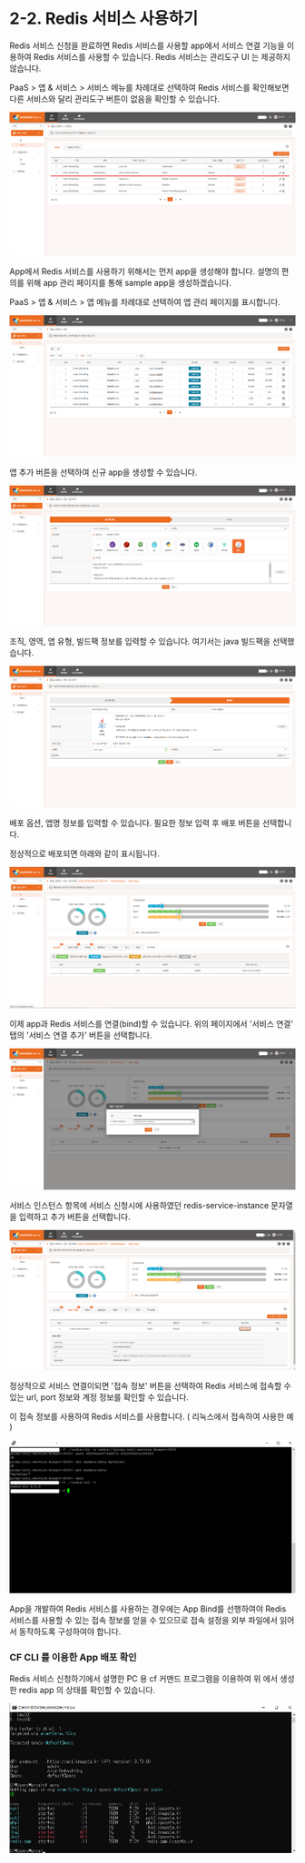 # 2-2. Redis 서비스 사용하기

Redis 서비스 신청을 완료하면 Redis 서비스를 사용할 app에서 서비스 연결 기능을 이용하여 Redis 서비스를 사용할 수 있습니다. Redis 서비스는 관리도구 UI 는 제공하지 않습니다.

PaaS &gt; 앱 & 서비스 &gt; 서비스 메뉴를 차례대로 선택하여 Redis 서비스를 확인해보면 다른 서비스와 달리 관리도구 버튼이 없음을 확인할 수 있습니다.

![](../../.gitbook/assets/redis-04.png)

App에서 Redis 서비스를 사용하기 위해서는 먼저 app을 생성해야 합니다. 설명의 편의를 위해 app 관리 페이지를 통해 sample app을 생성하겠습니다.

PaaS &gt; 앱 & 서비스 &gt;  앱 메뉴를 차례대로 선택하여 앱 관리 페이지를 표시합니다.

![](../../.gitbook/assets/redis-06.png)

앱 추가 버튼을 선택하여 신규 app을 생성할 수 있습니다. 

![](../../.gitbook/assets/redis-07.png)

조직, 영역, 앱 유형, 빌드팩 정보를 입력할 수 있습니다. 여기서는 java 빌드팩을 선택했습니다.

![](../../.gitbook/assets/redis-08.png)

배포 옵션, 앱명 정보를 입력할 수 있습니다. 필요한 정보 입력 후 배포 버튼을 선택합니다.

정상적으로 배포되면 아래와 같이 표시됩니다.

![](../../.gitbook/assets/redis-09.png)



이제 app과 Redis 서비스를 연결\(bind\)할 수 있습니다. 위의 페이지에서 '서비스 연결' 탭의 '서비스 연결 추가' 버튼을 선택합니다.

![](../../.gitbook/assets/redis-11.png)

서비스 인스턴스 항목에 서비스 신청시에 사용하였던 redis-service-instance 문자열을 입력하고 추가 버튼을 선택합니다.

![](../../.gitbook/assets/redis-12.png)

정상적으로 서비스 연결이되면 '접속 정보' 버튼을 선택하여 Redis 서비스에 접속할 수 있는 url, port 정보와 계정 정보를 확인할 수 있습니다. 

이 접속 정보를 사용하여 Redis 서비스를 사용합니다. \( 리눅스에서 접속하여 사용한 예 \)

![](../../.gitbook/assets/redis-13.png)

App을 개발하여 Redis 서비스를 사용하는 경우에는 App Bind를 선행하여야 Redis 서비스를 사용할 수 있는 접속 정보를 얻을 수 있으므로 접속 설정을 외부 파일에서 읽어서 동작하도록 구성하여야 합니다.

### CF CLI 를 이용한 App 배포 확인

Redis 서비스 신청하기에서 설명한 PC 용 cf 커맨드 프로그램을 이용하여 위 에서 생성한 redis app 의 상태를 확인할 수 있습니다. 

![](../../.gitbook/assets/redis-10.png)



